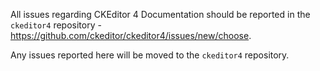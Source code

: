 All issues regarding CKEditor 4 Documentation should be reported in the `ckeditor4` repository - https://github.com/ckeditor/ckeditor4/issues/new/choose.

Any issues reported here will be moved to the `ckeditor4` repository.
